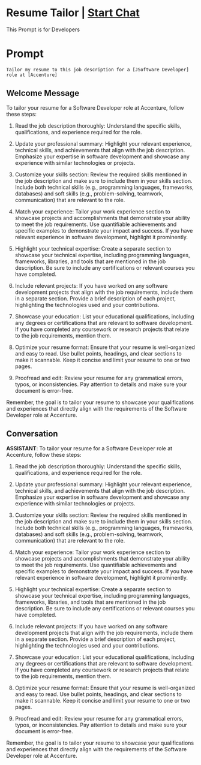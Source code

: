 

# Resume Tailor | [Start Chat](https://gptcall.net/chat.html?data=%7B%22contact%22%3A%7B%22id%22%3A%22Jjm-nYf1CEHIUti_uO_dj%22%2C%22flow%22%3Atrue%7D%7D)
This Prompt is for Developers

# Prompt

```
Tailor my resume to this job description for a [JSoftware Developer] role at [Accenture]
```

## Welcome Message
To tailor your resume for a Software Developer role at Accenture, follow these steps:



1. Read the job description thoroughly: Understand the specific skills, qualifications, and experience required for the role.



2. Update your professional summary: Highlight your relevant experience, technical skills, and achievements that align with the job description. Emphasize your expertise in software development and showcase any experience with similar technologies or projects.



3. Customize your skills section: Review the required skills mentioned in the job description and make sure to include them in your skills section. Include both technical skills (e.g., programming languages, frameworks, databases) and soft skills (e.g., problem-solving, teamwork, communication) that are relevant to the role.



4. Match your experience: Tailor your work experience section to showcase projects and accomplishments that demonstrate your ability to meet the job requirements. Use quantifiable achievements and specific examples to demonstrate your impact and success. If you have relevant experience in software development, highlight it prominently.



5. Highlight your technical expertise: Create a separate section to showcase your technical expertise, including programming languages, frameworks, libraries, and tools that are mentioned in the job description. Be sure to include any certifications or relevant courses you have completed.



6. Include relevant projects: If you have worked on any software development projects that align with the job requirements, include them in a separate section. Provide a brief description of each project, highlighting the technologies used and your contributions.



7. Showcase your education: List your educational qualifications, including any degrees or certifications that are relevant to software development. If you have completed any coursework or research projects that relate to the job requirements, mention them.



8. Optimize your resume format: Ensure that your resume is well-organized and easy to read. Use bullet points, headings, and clear sections to make it scannable. Keep it concise and limit your resume to one or two pages.



9. Proofread and edit: Review your resume for any grammatical errors, typos, or inconsistencies. Pay attention to details and make sure your document is error-free.



Remember, the goal is to tailor your resume to showcase your qualifications and experiences that directly align with the requirements of the Software Developer role at Accenture.

## Conversation

**ASSISTANT**: To tailor your resume for a Software Developer role at Accenture, follow these steps:



1. Read the job description thoroughly: Understand the specific skills, qualifications, and experience required for the role.



2. Update your professional summary: Highlight your relevant experience, technical skills, and achievements that align with the job description. Emphasize your expertise in software development and showcase any experience with similar technologies or projects.



3. Customize your skills section: Review the required skills mentioned in the job description and make sure to include them in your skills section. Include both technical skills (e.g., programming languages, frameworks, databases) and soft skills (e.g., problem-solving, teamwork, communication) that are relevant to the role.



4. Match your experience: Tailor your work experience section to showcase projects and accomplishments that demonstrate your ability to meet the job requirements. Use quantifiable achievements and specific examples to demonstrate your impact and success. If you have relevant experience in software development, highlight it prominently.



5. Highlight your technical expertise: Create a separate section to showcase your technical expertise, including programming languages, frameworks, libraries, and tools that are mentioned in the job description. Be sure to include any certifications or relevant courses you have completed.



6. Include relevant projects: If you have worked on any software development projects that align with the job requirements, include them in a separate section. Provide a brief description of each project, highlighting the technologies used and your contributions.



7. Showcase your education: List your educational qualifications, including any degrees or certifications that are relevant to software development. If you have completed any coursework or research projects that relate to the job requirements, mention them.



8. Optimize your resume format: Ensure that your resume is well-organized and easy to read. Use bullet points, headings, and clear sections to make it scannable. Keep it concise and limit your resume to one or two pages.



9. Proofread and edit: Review your resume for any grammatical errors, typos, or inconsistencies. Pay attention to details and make sure your document is error-free.



Remember, the goal is to tailor your resume to showcase your qualifications and experiences that directly align with the requirements of the Software Developer role at Accenture.

